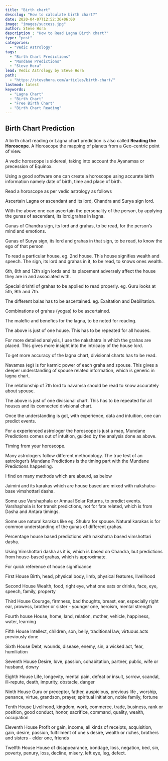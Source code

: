 ```yaml
---
title: "Birth chart"
descslug: "How to calculate birth chart?"
date: 2020-04-07T12:52:36+06:00
image: "images/success.jpg"
author: Steve Hora
description : "How to Read Lagna Birth chart?"
type: "post"
categories: 
  - "Vedic Astrology"
tags:
  - "Birth Chart Predictions"
  - "Mundane Predictions"
  - "Steve Hora"
lead: Vedic Astrology by Steve Hora
path:
  - "https://stevehora.com/articles/birth-chart/"
lastmod: latest 
keywords:
  - "Lagna Chart"
  - "Birth Chart"
  - "Free Birth Chart"
  - "Birth Chart Reading"
---
```

## Birth Chart Prediction

A birth chart reading or Lagna chart prediction is also called **Reading the Horoscope**. A Horoscope the mapping of planets from a Geo-centric point of view.

A vedic horoscope is sidereal, taking into account the Ayanamsa or precession of Equinox.

Using a good software one can create a horoscope using accurate birth information namely date of birth, time and place of birth.

Read a horoscope as per vedic astrology as follows

Ascertain Lagna or ascendant and its lord, Chandra and Surya sign lord.

With the above one can ascertain the personality of the person, by applying the gunas of ascendant, its lord,grahas in lagna.

Gunas of Chandra sign, its lord and grahas, to be read, for the person’s mind and emotions.

Gunas of Surya sign, its lord and grahas in that sign, to be read, to know the ego of that person

To read a particular house, eg. 2nd house. This house signifies wealth and speech. The sign, its lord and grahas in it, to be read, to knows ones wealth.

6th, 8th and 12th sign lords and its placement adversely affect the house they are in and associated with.

Special drishti of grahas to be applied to read properly. eg. Guru looks at 5th, 9th and 7th.

The different balas has to be ascertained. eg. Exaltation and Debilitation.

Combinations of grahas (yogas) to be ascertained.

The malefic and benefics for the lagna, to be noted for reading.

The above is just of one house. This has to be repeated for all houses.

For more detailed analysis, I use the nakshatra in which the grahas are placed. This gives more insight into the intricacy of the house lord.

To get more accuracy of the lagna chart, divisional charts has to be read.

Navamsa (eg) is for karmic power of each graha and spouse. This gives a deeper understanding of spouse related information, which is generic in lagna chart.

The relationship of 7th lord to navamsa should be read to know accurately about spouse.

The above is just of one divisional chart. This has to be repeated for all houses and its connected divisional chart.

Once the understanding is got, with experience, data and intuition, one can predict events.

For a experienced astrologer the horoscope is just a map, Mundane Predictions comes out of intuition, guided by the analysis done as above.

Timing from your horoscope.

Many astrologers follow different methodology. The true test of an astrologer’s Mundane Predictions is the timing part with the Mundane Predictions happening.

I find on many methods which are absurd, as below

Jaimini and its karakas which are house based are mixed with nakshatra-base vimshottari dasha.

Some use Varshaphala or Annual Solar Returns, to predict events. Varshaphala is for transit predictions, not for fate related, which is from Dasha and Antara timings.

Some use natural karakas like eg. Shukra for spouse. Natural karakas is for common understanding of the gunas of different grahas.

Percentage house based predictions with nakshatra based vimshottari dasha.

Using Vimshottari dasha as it is, which is based on Chandra, but predictions from house-based grahas, which is approximate.

For quick reference of house significance

First House
Birth, head, physical body, limb, physical features, livelihood

Second House
Wealth, food, right eye, what one eats or drinks, face, eye, speech, family, property

Third House
Courage, firmness, bad thoughts, breast, ear, especially right ear, prowess, brother or sister - younger one, heroism, mental strength

Fourth house
House, home, land, relation, mother, vehicle, happiness, water, learning

Fifth House
Intellect, children, son, belly, traditional law, virtuous acts previously done

Sixth House
Debt, wounds, disease, enemy, sin, a wicked act, fear, humiliation

Seventh House
Desire, love, passion, cohabitation, partner, public, wife or husband, dowry

Eighth House
Life, longevity, mental pain, defeat or insult, sorrow, scandal, ill-repute, death, impurity, obstacle, danger

Ninth House
Guru or preceptor, father, auspicious, previous life , worship, penance, virtue, grandson, prayer, spiritual initiation, noble family, fortune

Tenth House
Livelihood, kingdom, work, commerce, trade, business, rank or position, good conduct, honor, sacrifice, command, quality, wealth, occupation

Eleventh House
Profit or gain, income, all kinds of receipts, acquisition, gain, desire, passion, fulfillment of one s desire, wealth or riches, brothers and sisters - elder one, friends

Twelfth House
House of disappearance, bondage, loss, negation, bed, sin, poverty, penury, loss, decline, misery, left eye, leg, defect.